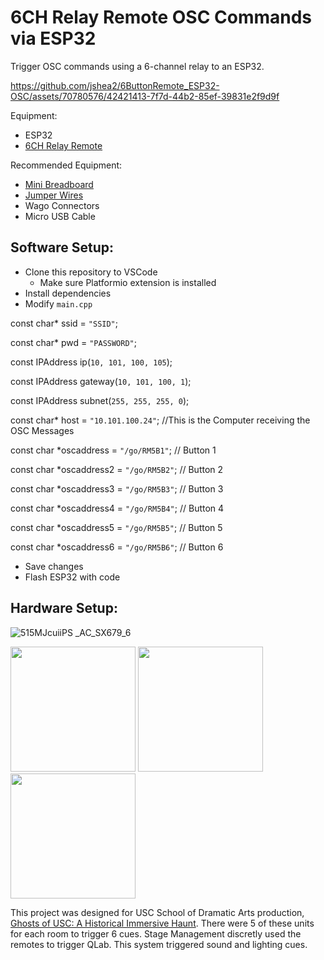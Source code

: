 # 6CH Relay Remote OSC Commands via ESP32

Trigger OSC commands using a 6-channel relay to an ESP32. 

https://github.com/jshea2/6ButtonRemote_ESP32-OSC/assets/70780576/42421413-7f7d-44b2-85ef-39831e2f9d9f

Equipment:
- ESP32
- [6CH Relay Remote](https://www.amazon.com/gp/product/B08PL29N3R/ref=ppx_yo_dt_b_asin_title_o06_s00?ie=UTF8&psc=1)

Recommended Equipment:
- [Mini Breadboard](https://www.amazon.com/gp/product/B071KCZZ4K/ref=ppx_yo_dt_b_asin_title_o01_s00?ie=UTF8&psc=1)
- [Jumper Wires](https://www.amazon.com/gp/product/B07GD25V8D/ref=ppx_yo_dt_b_asin_title_o01_s00?ie=UTF8&psc=1)
- Wago Connectors
- Micro USB Cable

## Software Setup:
- Clone this repository to VSCode
  - Make sure Platformio extension is installed
- Install dependencies
- Modify `main.cpp`


const char* ssid = `"SSID"`;


const char* pwd = `"PASSWORD"`;


const IPAddress ip(`10, 101, 100, 105`);


const IPAddress gateway(`10, 101, 100, 1`);


const IPAddress subnet(`255, 255, 255, 0`);

const char* host = `"10.101.100.24"`; //This is the Computer receiving the OSC Messages

const char *oscaddress = `"/go/RM5B1"`; // Button 1


const char *oscaddress2 = `"/go/RM5B2"`; // Button 2


const char *oscaddress3 = `"/go/RM5B3"`; // Button 3


const char *oscaddress4 = `"/go/RM5B4"`; // Button 4


const char *oscaddress5 = `"/go/RM5B5"`; // Button 5


const char *oscaddress6 = `"/go/RM5B6"`; // Button 6



- Save changes
- Flash ESP32 with code

## Hardware Setup:
![515MJcuiiPS _AC_SX679_6](https://github.com/jshea2/6ButtonRemote_ESP32-OSC/assets/70780576/bc3c9ed8-ab2f-4873-9918-7798e89e7e22)

<img src="https://github.com/jshea2/6ButtonRemote_ESP32-OSC/assets/70780576/8f5237dd-62fb-4a9b-8e35-d615854dfd39" width="200">
<img src="https://github.com/jshea2/6ButtonRemote_ESP32-OSC/assets/70780576/b650f7ce-3f78-41d3-a7cf-540f8f8a089b" width="200">
<img src="https://github.com/jshea2/6ButtonRemote_ESP32-OSC/assets/70780576/a8518ef5-ecdd-479d-a4b4-29dc72a8030c" width="200">


This project was designed for USC School of Dramatic Arts production, [Ghosts of USC: A Historical Immersive Haunt](https://dramaticarts.usc.edu/ghosts-of-usc-a-historical-immersive-haunt/). There were 5 of these units for each room to trigger 6 cues. Stage Management discretly used the remotes to trigger QLab. This system triggered sound and lighting cues.

